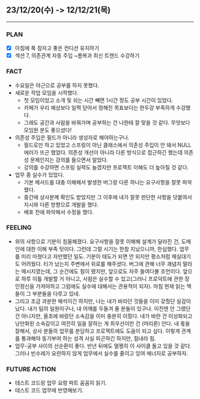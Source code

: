 ## 23/12/20(수) -> 12/12/21(목)
***
### PLAN
* [X] 아침에 푹 잠자고 좋은 컨디션 유지하기
* [X] 섹션 7, 의존관계 자동 주입 ~롬복과 최신 트렌드 수강하기
### FACT
* 수요일은 야근으로 공부를 하지 못했다.
* 새로운 작업 모임을 시작했다. 
  * 첫 모임이었고 소개 및 쉬는 시간 빼면 1시간 정도 공부 시간이 있었다. 
  * 카페가 우리 예상보다 일찍 닫아서 정해진 목표보다는 한두강 부족하게 수강했다. 
  * 그래도 공간과 사람을 바꿔가며 공부하는 건 나한테 잘 맞을 것 같다. 무엇보다 모임원 분도 좋으셨다!
* 의존성 주입은 필드가 아니라 생성자로 해야하는구나. 
  * 필드로만 하고 있었고 스프링이 아닌 클래스에서 의존성 주입이 안 돼서 NULL 에러가 뜨곤 했었다. 의존성 개선이 아니라 다른 방식으로 접근하긴 했는데 의존성 문제인지는 강의를 들으면서 알았다. 
  * 강의를 수강하면 스프링 실력도 늘겠지만 프로젝트 이해도 더 높아질 것 같다.
* 업무 중 실수가 있었다. 
  * 기본 메서드를 대충 이해해서 발생한 버그랑 다른 하나는 요구사항을 잘못 파악했다. 
  * 중간에 상사분께 확인도 받았지만 그 이후에 내가 잘못 판단한 사항을 덧붙여서 지시와 다른 방향으로 개발을 했다. 
  * 배포 전에 파악해서 수정을 했다. 
### FEELING
* 위의 사항으로 기분이 침울해졌다. 요구사항을 잘못 이해해 설계가 달라진 건, 도메인에 대한 이해 부족 탓이다. 그런데 그럴 시기는 한참 지났으니까, 한심했다. 업무를 미리 마쳤다고 자만했던 일도. 기분이 태도가 되면 안 되지만 평소처럼 헤실대기도 어려웠다. 티가 났는지 주변에서 위로를 해주셨다. 버그에 관해 너무 괘념치 말라는 메시지였는데, 그 순간에도 힘이 됐지만, 앞으로도 자주 들여다볼 조언이다. 앞으로 하루 이틀 개발할 거 아니고, 사람은 실수할 수 있고(그러니 프로덕트에 관한 장인정신을 가져야하고 그럼에도 실수에 대해서는 관용적이 되자). 마침 현재 읽는 책들이 그 부분들을 다루고 있네. 
* 그리고 조금 과분한 해석이긴 하지만, 나는 내가 바라던 것들을 이미 갖췄단 실감이 났다. 내가 팀의 일원이구나, 내 어깨를 두들겨 줄 분들이 있구나. 이전엔 안 그랬단 건 아니지만, 올초에 바랐던 소속감을 이미 충분히 이뤘다. 내가 바란 건 이상화되고 낭만화된 소속감이고 여전히 일을 잘하는 게 최우선이란 건 (머리론) 안다. 내 몫을 잘해서, 상사 분들의 업무를 분담하고 프로젝트에도 도움이 되고 싶다. 이렇게 관계를 통과해야 동기부여 하는 성격 사실 피곤하긴 하지만, 힘내라 힘.
* 업무-공부 사이의 선순환이 좋다. 반년 뒤에도 멀쩡히 이 사이클 돌고 있을 것 같다. 그러나 빈수레가 요란하지 않게 업무에서 실수를 줄이고 잉여 에너지로 공부하자.
### FUTURE ACTION
* 테스트 코드랑 업무 요령 파트 꼼꼼히 읽기.
* 테스트 코드 업무에 반영해보기.